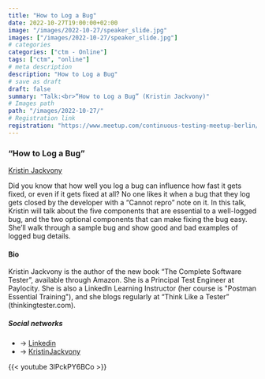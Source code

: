 ```yaml
---
title: "How to Log a Bug"
date: 2022-10-27T19:00:00+02:00
image: "/images/2022-10-27/speaker_slide.jpg"
images: ["/images/2022-10-27/speaker_slide.jpg"]
# categories
categories: ["ctm - Online"]
tags: ["ctm", "online"]
# meta description
description: "How to Log a Bug"
# save as draft
draft: false
summary: "Talk:<br>“How to Log a Bug” (Kristin Jackvony)"
# Images path
path: "/images/2022-10-27/"
# Registration link
registration: "https://www.meetup.com/continuous-testing-meetup-berlin/events/288631088"
---
```


### “How to Log a Bug”

[Kristin Jackvony](https://www.linkedin.com/in/kristinjackvony)

Did you know that how well you log a bug can influence how fast it gets fixed, or even if it gets fixed at all?  No one likes it when a bug that they log gets closed by the developer with a “Cannot repro” note on it.  In this talk, Kristin will talk about the five components that are essential to a well-logged bug, and the two optional components that can make fixing the bug easy.  She’ll walk through a sample bug and show good and bad examples of logged bug details.

#### Bio

Kristin Jackvony is the author of the new book “The Complete Software Tester”, available through Amazon.  She is a Principal Test Engineer at Paylocity.  She is also a LinkedIn Learning Instructor (her course is "Postman Essential Training"), and she blogs regularly at “Think Like a Tester” (thinkingtester.com).

##### Social networks

- <i class="fa fa-linkedin"></i> -> [Linkedin](https://www.linkedin.com/in/kristinjackvony)
- <i class="fa fa-twitter"></i> -> [KristinJackvony](https://twitter.com/KristinJackvony)

{{< youtube 3lPckPY6BCo >}}
